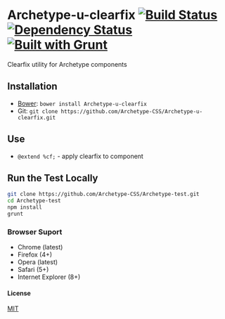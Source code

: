 # Archetype-u-clearfix [![Build Status](https://secure.travis-ci.org/Archetype-CSS/Archetype-u-clearfix.png?branch=master)](http://travis-ci.org/Archetype-CSS/Archetype-u-clearfix) [![Dependency Status](https://gemnasium.com/Archetype-CSS/Archetype-u-clearfix.svg)](https://gemnasium.com/Archetype-CSS/Archetype-u-clearfix) [![Built with Grunt](https://cdn.gruntjs.com/builtwith.png)](http://gruntjs.com/)

Clearfix utility for Archetype components

## Installation
  * [Bower](http://bower.io): `bower install Archetype-u-clearfix`
  * Git: `git clone https://github.com/Archetype-CSS/Archetype-u-clearfix.git`

## Use
  * `@extend %cf;` - apply clearfix to component

## Run the Test Locally

```bash
git clone https://github.com/Archetype-CSS/Archetype-test.git
cd Archetype-test
npm install
grunt
```

### Browser Suport
  * Chrome (latest)
  * Firefox (4+)
  * Opera (latest)
  * Safari (5+)
  * Internet Explorer (8+)

#### License
[MIT](/LICENSE.md)

